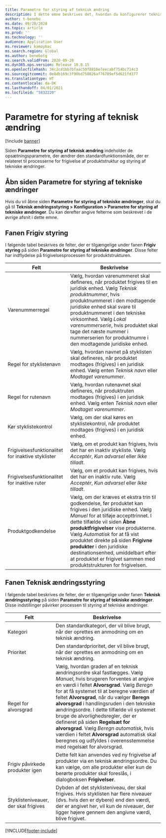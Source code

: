 ```yaml
---
title: Parametre for styring af teknisk ændring
description: I dette emne beskrives det, hvordan du konfigurerer teknisk ændringsstyring for Microsoft Dynamics 365 Supply Chain Management.
author: t-benebo
ms.date: 09/28/2020
ms.topic: article
ms.prod: ''
ms.technology: ''
audience: Application User
ms.reviewer: kamaybac
ms.search.region: Global
ms.author: benebotg
ms.search.validFrom: 2020-09-28
ms.dyn365.ops.version: Release 10.0.15
ms.openlocfilehash: 34c2cd1bb7bfaac50f8816e7eecabf754bc714c3
ms.sourcegitcommit: 0e8db169c3f90bd750826af76709ef5d621fd377
ms.translationtype: HT
ms.contentlocale: da-DK
ms.lasthandoff: 04/01/2021
ms.locfileid: "5832220"
---
```

# <a name="engineering-change-management-parameters"></a>Parametre for styring af teknisk ændring

[!include [banner](../includes/banner.md)]

Siden **Parametre for styring af teknisk ændring** indeholder de opsætningsparametre, der ændrer den standardfunktionsmåde, der er relateret til processerne for frigivelse af produktstruktur og styring af tekniske ændringer.

## <a name="open-the-engineering-change-management-parameters-page"></a>Åbn siden Parametre for styring af tekniske ændringer

Hvis du vil åbne siden **Parametre for styring af tekniske ændringer**, skal du gå til **Teknisk ændringsstyring \> Konfiguration \> Parametre for styring af tekniske ændringer**. Du kan derefter angive felterne som beskrevet i de øvrige afsnit i dette emne.

## <a name="release-control-tab"></a>Fanen Frigiv styring

I følgende tabel beskrives de felter, der er tilgængelige under fanen **Frigiv styring** på siden **Parametre for styring af tekniske ændringer**. Disse felter har indflydelse på frigivelsesprocessen for produktstrukturen.

| Felt | Beskrivelse |
|---|---|
| Varenummerregel | Vælg, hvordan varenummeret skal defineres, når produktet frigives til en juridisk enhed. Vælg *Teknisk produktnummer*, hvis produktnummeret i den modtagende juridiske enhed skal svare til produktnummeret i den tekniske virksomhed. Vælg *Lokal varenummerserie*, hvis produktet skal tage det næste nummer i nummerserien for produktnumre i den modtagende juridiske enhed. |
| Regel for styklistenavn | Vælg, hvordan navnet på styklisten skal defineres, når produktet modtages (frigives) i en juridisk enhed. Vælg enten *Teknisk navn* eller *Modtaget varenummer*. |
| Regel for rutenavn | Vælg, hvordan rutenavnet skal defineres, når produktruten modtages (frigives) i en juridisk enhed. Vælg enten *Teknisk navn* eller *Modtaget varenummer*. |
| Kør styklistekontrol | Vælg, om der skal køres en styklistekontrol, når produktet modtages (frigives) i en juridisk enhed. |
| Frigivelsesfunktionalitet for inaktive styklister | Vælg, om et produkt kan frigives, hvis det har en inaktiv stykliste. Vælg *Acceptér*, *Kun advarsel* eller *Ikke tilladt*. |
| Frigivelsesfunktionalitet for inaktive ruter | Vælg, om et produkt kan frigives, hvis det har en inaktiv rute. Vælg *Acceptér*, *Kun advarsel* eller *Ikke tilladt*.|
| Produktgodkendelse | Vælg, om der kræves et ekstra trin til godkendelse, før produktet kan frigives i den juridiske enhed. Vælg *Manuel* for at tilføje accepttrinnet. I dette tilfælde vil siden **Åbne produktfrigivelser** vise produkterne. Vælg *Automatisk* for at få vist produktet direkte på siden **Frigivne produkter** i den juridiske destinationsenhed, umiddelbart efter at produktet er frigivet sammen med produktstrukturen for frigivelsen. |

## <a name="engineering-change-management-tab"></a>Fanen Teknisk ændringsstyring

I følgende tabel beskrives de felter, der er tilgængelige under fanen **Teknisk ændringsstyring** på siden **Parametre for styring af tekniske ændringer**. Disse indstillinger påvirker processen til styring af tekniske ændringer.

| Felt | Beskrivelse |
|---|---|
| Kategori | Den standardkategori, der vil blive brugt, når der oprettes en anmodning om en teknisk ændring. |
| Prioritet | Den standardprioritet, der vil blive brugt, når der oprettes en anmodning om en teknisk ændring. |
| Regel for alvorsgrad | Vælg, hvordan graden af en teknisk ændringsordre skal fastlægges. Vælg *Manuel*, hvis brugeren forventes at angive en værdi i feltet **Alvorsgrad**. Vælg *Beregn* for at få systemet til at beregne værdien af feltet **Alvorsgrad**, når du vælger **Beregn alvorsgrad** i handlingsruden i den tekniske ændringsordre. I dette tilfælde vil systemet bruge de alvorlighedsregler, der er defineret på siden **Regelsæt for alvorsgrad**. Vælg *Beregn automatisk*, hvis værdien i feltet **Alvorsgrad** automatisk skal beregnes og udfyldes i overensstemmelse med regelsæt for alvorsgrad. |
| Frigiv påvirkede produkter igen | Dette felt kan anvendes ved ny frigivelse af produkter via en teknisk ændringsordre. Du kan vælge, om alle produkter eller kun de berørte produkter skal foreslås, i dialogboksen **Frigivelser**. |
| Styklisteniveauer, der skal frigives | Dybden af det styklisteniveau, der skal frigives. Hvis styklisten har flere niveauer (dvs. hvis den er dybere) end den værdi, der er angivet her, vil kun de niveauer, der ligger højere gennem den angivne værdi, blive frigivet. |


[!INCLUDE[footer-include](../../includes/footer-banner.md)]